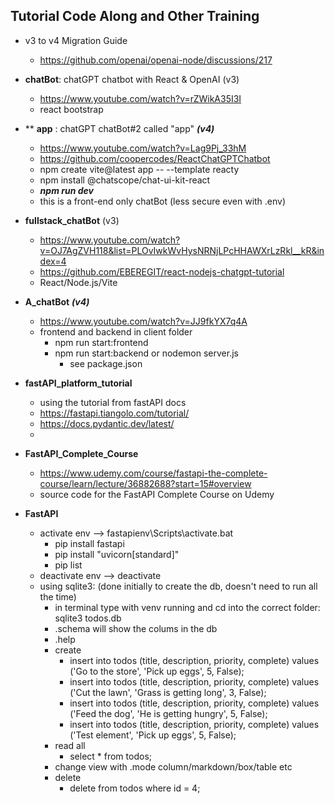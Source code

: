 ## Tutorial Code Along and Other Training

- v3 to v4 Migration Guide
    - https://github.com/openai/openai-node/discussions/217

- __chatBot__: chatGPT chatbot with React & OpenAI (v3)
    - https://www.youtube.com/watch?v=rZWikA35I3I
    - react bootstrap
    
- ** __app__ : chatGPT chatBot#2 called "app" ***(v4)***
    - https://www.youtube.com/watch?v=Lag9Pj_33hM
    - https://github.com/coopercodes/ReactChatGPTChatbot
    - npm create vite@latest app -- --template reacty
    - npm install @chatscope/chat-ui-kit-react
    - ***npm run dev***
    - this is a front-end only chatBot (less secure even with .env)
    
- __fullstack_chatBot__ (v3)
    - https://www.youtube.com/watch?v=OJ7AgZVH118&list=PLOvIwkWvHysNRNjLPcHHAWXrLzRkl__kR&index=4
    - https://github.com/EBEREGIT/react-nodejs-chatgpt-tutorial
    - React/Node.js/Vite

- __A_chatBot__ ***(v4)***
    - https://www.youtube.com/watch?v=JJ9fkYX7q4A
    - frontend and backend in client folder
        - npm run start:frontend
        - npm run start:backend or nodemon server.js
            - see package.json

- __fastAPI_platform_tutorial__ 
    - using the tutorial from fastAPI docs
    - https://fastapi.tiangolo.com/tutorial/ 
    - https://docs.pydantic.dev/latest/
    - 
- __FastAPI_Complete_Course__
    - https://www.udemy.com/course/fastapi-the-complete-course/learn/lecture/36882688?start=15#overview
    - source code for the FastAPI Complete Course on Udemy
- __FastAPI__
    - activate env --> fastapienv\Scripts\activate.bat
        - pip install fastapi 
        - pip install "uvicorn[standard]"
        - pip list
    - deactivate env --> deactivate
    - using sqlite3: (done initially to create the db, doesn't need to run all the time)
        - in terminal type with venv running and cd into the correct folder: sqlite3 todos.db
        - .schema  will show the colums in the db
        - .help 
        - create
            - insert into todos (title, description, priority, complete) values ('Go to the store', 'Pick up eggs', 5, False);
            - insert into todos (title, description, priority, complete) values ('Cut the lawn', 'Grass is getting long', 3, False);
            - insert into todos (title, description, priority, complete) values ('Feed the dog', 'He is getting hungry', 5, False);
            - insert into todos (title, description, priority, complete) values ('Test element', 'Pick up eggs', 5, False);
        - read all
            - select * from todos;
        - change view with .mode column/markdown/box/table etc
        - delete
            - delete from todos where id = 4;
    